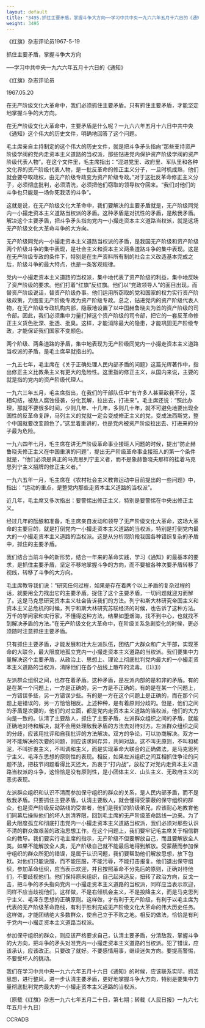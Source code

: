 ```yaml
---
layout: default
title: "3495.抓住主要矛盾，掌握斗争大方向──学习中共中央一九六六年五月十六日的《通知》"
weight: 3495
---
```


《红旗》杂志评论员1967-5-19

抓住主要矛盾，掌握斗争大方向

──学习中共中央一九六六年五月十六日的《通知》

《红旗》杂志评论员

1967.05.20

在无产阶级文化大革命中，我们必须抓住主要矛盾。只有抓住主要矛盾，才能坚定地掌握斗争的大方向。

在无产阶级文化大革命中，主要矛盾是什么呢？一九六六年五月十六日中共中央《通知》这个伟大的历史文件，明确地回答了这个问题。

毛主席亲自主持制定的这个伟大的历史文件，就是把斗争矛头指向“那些支持资产阶级学阀的党内走资本主义道路的当权派，那些钻进党内保护资产阶级学阀的资产阶级代表人物”。在这个文件里，毛主席指出：“混进党里、政府里、军队里和各种文化界的资产阶级代表人物，是一批反革命的修正主义分子，一旦时机成熟，他们就会要夺取政权，由无产阶级专政变为资产阶级专政。”对于这批反革命修正主义分子，必须彻底批判，必须清洗，必须把他们窃取的领导权夺回来。“我们对他们的斗争也只能是一场你死我活的斗争”。

这就是说，在无产阶级文化大革命中，我们要解决的主要矛盾就是，无产阶级同党内一小撮走资本主义道路当权派的矛盾。这种矛盾是对抗性的矛盾，是敌我矛盾。解决这个主要矛盾，把斗争矛头指向党内一小撮走资本主义道路当权派，就是这场无产阶级文化大革命斗争的大方向。

无产阶级同党内一小撮走资本主义道路当权派的矛盾，是我国无产阶级和资产阶级两个阶级斗争的集中表现，是社会主义和资本主义两条道路斗争的集中表现。这是在无产阶级专政的条件下，特别是在生产资料所有制的社会主义改造基本完成之后，阶级斗争的最大特点，也是一条客观规律。

党内一小撮走资本主义道路的当权派，集中地代表了资产阶级的利益，集中地反映了资产阶级的要求。他们打着“红旗”反红旗。他们以“党政领导人”的面目出现，而替资产阶级说话，替资产阶级办事。他们运用所窃取的党和国家的权力实行资产阶级政策，力图变无产阶级专政为资产阶级专政。总之，钻进党内的资产阶级代表人物，在无产阶级专政机构内部，隐蔽地设置了以中国赫鲁晓夫为首的资产阶级的司令部。因此，我们必须集中力量打掉这个资产阶级的司令部，把它的一套反革命修正主义货色批深、批透、批臭。这样，才能消除最大的隐患，才能巩固无产阶级专政，才能保证我们国家不变颜色。

两个阶级、两条道路的矛盾，集中地表现为无产阶级同党内一小撮走资本主义道路当权派的矛盾，是毛主席早就指出的。

一九五七年，毛主席在《关于正确处理人民内部矛盾的问题》这篇光辉著作中，指出修正主义比教条主义有更大的危险性。这里指的修正主义，从国内来说，主要的就是指的党内的资产阶级代理人。

一九六三年五月，毛主席指出，在我们的干部队伍中“有许多人甚至敌我不分，互相勾结，被敌人腐蚀侵袭，分化瓦解，拉出去，打进来”。毛主席还说：“照此办理，那就不要很多时间，少则几年、十几年，多则几十年，就不可避免地要出现全国性的反革命复辟，马列主义的党就一定会变成修正主义的党，变成法西斯党，整个中国就要改变颜色了。”这里着重讲的，也是党内被资产阶级拉出去、打进来的分子最为危险。

一九六四年七月，毛主席在讲无产阶级革命事业接班人问题的时候，提出“防止赫鲁晓夫修正主义在中国重演的问题”，提出无产阶级革命事业接班人的第一个条件就是，“他们必须是真正的马克思列宁主义者，而不是象赫鲁晓夫那样的挂着马克思列宁主义招牌的修正主义者。”

一九六五年一月，毛主席在《农村社会主义教育运动中目前提出的一些问题》中，指出：“运动的重点，是整党内那些走资本主义道路的当权派”。

近几年，毛主席又多次指出：要警惕出修正主义，特别是要警惕在中央出修正主义。

经过几年的酝酿和准备，毛主席亲自发动和领导了无产阶级文化大革命，这场大革命的主要目的，就是打倒党内一小撮走资本主义道路的当权派，特别是打倒党内最大的一小撮走资本主义道路的当权派。这是从分析现阶段我国各种错综复杂的矛盾中，抓住的主要矛盾。

我们结合当前斗争的新形势，结合一年来的革命实践，学习《通知》的最基本的要求，是抓住主要矛盾，坚定不移地掌握斗争的方向，而不要被各种次要矛盾转移了视线，转移了斗争的大方向。

毛主席教导我们说：“研究任何过程，如果是存在着两个以上矛盾的复杂过程的话，就要用全力找出它的主要矛盾。捉住了这个主要矛盾，一切问题就迎刃而解了。这是马克思研究资本主义社会告诉我们的方法。列宁和斯大林研究帝国主义和资本主义总危机的时候，列宁和斯大林研究苏联经济的时候，也告诉了这种方法。万千的学问家和实行家，不懂得这种方法，结果如堕烟海，找不到中心，也就找不到解决矛盾的方法。”在无产阶级文化大革命中，在阶级关系急剧变化的时候，更必须随时注意抓住主要矛盾。

只有抓住主要矛盾，才能发展和壮大左派队伍，团结广大群众和广大干部，实现革命的大联合，最大限度地孤立党内一小撮走资本主义道路的当权派。我们要集中力量解决这个主要矛盾，从政治上、思想上、理论上彻底批判党内最大的一小撮走资本主义道路的当权派，清除他们在各个战线上散布的流毒。（⑴⑶）

左派群众组织之间，也存在着矛盾。这种矛盾，是左派内部的是和非的矛盾。有的是在某一个问题上，一方是正确的，另一方是不正确的。有的是在某一个问题上，一方错误多些，另一方错误少些。有的是一方在这个问题上是正确的，而在那个问题上是错误的，另一方恰恰相反。上述种种，是有着原则分歧的。但是，他们之间的矛盾是次要的，他们的对立面，都是党内走资本主义道路的当权派，他们的大方向是一致的。认清了主要敌人，抓住了主要矛盾，左派群众组织之间的矛盾，就能正确地对待和解决，就不会用处理敌我矛盾的方法去对待对方。左派群众组织之间的分歧，应该用批评和自我批评的方法解决。双方的争论，可以协商解决。双方一时不能解决的次要的问题，则应该求同存异，共同对敌。这不叫无原则，不叫和稀泥，不叫折衷主义，不叫调和主义，而是实现革命大联合的正确做法，是马克思列宁主义、毛泽东思想的原则性的表现。相反，如果左派组织之间互相抓住争论的问题不放，把枝节问题看得比天还大，热衷于“打内战”，放松了对党内走资本主义道路当权派的斗争，这恰恰是没有原则性，是小团体主义、山头主义、无政府主义的恶劣表现。

左派群众组织和认识不清而参加保守组织的群众的关系，是人民内部矛盾，而不是敌我矛盾。只要抓住主要矛盾，认清主要敌人，就会懂得受蒙蔽的保守组织的群众，也是资产阶级反动路线的受害者，他们是我们的阶级弟兄，应该耐心地教育他们同幕后操纵他们的坏人划清界限，回到毛主席的无产阶级革命路线一边来。为了最大限度孤立和彻底打击党内一小撮走资本主义道路当权派，我们必须对那些认识不清的群众做艰苦的政治思想工作。在这个问题上，我们要牢记毛主席关于相信群众的教导。我们要实行毛主席的指示，无产阶级不但要解放自己，而且要解放全人类。如果不能解放全人类，无产阶级自己就不能最后地得到解放。受蒙蔽而参加保守组织的群众所犯的错误，是属于认识问题，我们要帮助他们解放思想，放下包袱。对他们只能说服，而不能压服，不能污辱，不能打击报复。他们退出保守组织，参加革命组织，应当表示欢迎，并且按照革命不分先后的原则，正确对待他们，不要歧视他们。他们保持原来组织，自己起来造反，扭转了政治方向，反戈一击，把斗争的矛头指向党内一小撮走资本主义道路的当权派，同样应当表示欢迎，同样不应当歧视他们。这样做，不是右倾机会主义，不是投降主义，而是马克思列宁主义、毛泽东思想的正确原则。这样做，才有利于无产阶级，有利于以毛主席为代表的无产阶级革命路线，有利于胜利完成无产阶级文化大革命的伟大历史任务。这样做，才能团结绝大多数群众，使自己立于不败之地。相反的做法，恰恰是有利于党内一小撮走资本主义道路当权派。

参加保守组织的群众，则应该严格要求自己，认清主要矛盾，分清敌我，掌握斗争的大方向，把斗争的矛头对准党内一小撮走资本主义道路的当权派。犯了错误，应该承认，应该改正。只要改了就好。不要感情用事，继续迷失方向。要提高警惕，不要受坏人的挑动。

我们在学习中共中央一九六六年五月十六日《通知》的时候，应该联系实际，抓活思想，进行整风，进一步认清主要矛盾，更好地掌握斗争大方向，特别是要集中力量彻底批判党内最大的一小撮走资本主义道路的当权派。

（原载《红旗》杂志一九六七年五月二十日，第七期；转载《人民日报》一九六七年五月十九日）

CCRADB

